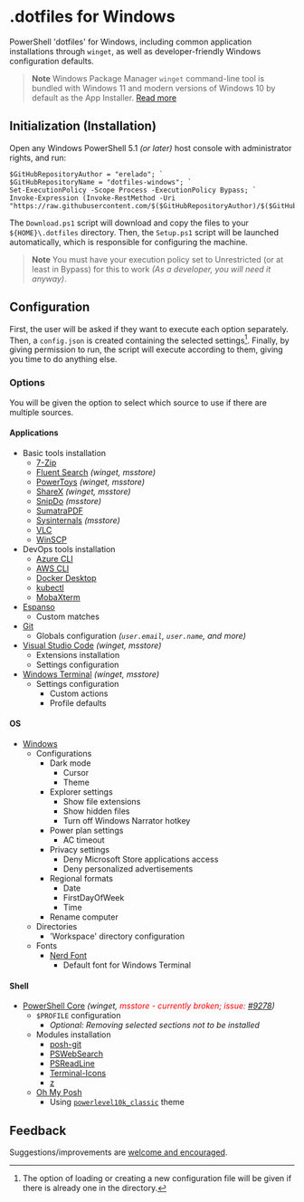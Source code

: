 # .dotfiles for Windows

PowerShell 'dotfiles' for Windows, including common application installations through `winget`, as well as developer-friendly Windows configuration defaults.

> **Note**
> Windows Package Manager `winget` command-line tool is bundled with Windows 11 and modern versions of Windows 10 by default as the App Installer. [Read more](https://docs.microsoft.com/en-us/windows/package-manager/winget/)

## Initialization (Installation)

Open any Windows PowerShell 5.1 _(or later)_ host console with administrator rights, and run:

```posh
$GitHubRepositoryAuthor = "erelado"; `
$GitHubRepositoryName = "dotfiles-windows"; `
Set-ExecutionPolicy -Scope Process -ExecutionPolicy Bypass; `
Invoke-Expression (Invoke-RestMethod -Uri "https://raw.githubusercontent.com/$($GitHubRepositoryAuthor)/$($GitHubRepositoryName)/main/Download.ps1");
```

The `Download.ps1` script will download and copy the files to your `${HOME}\.dotfiles` directory. Then, the `Setup.ps1` script will be launched automatically, which is responsible for configuring the machine.

> **Note**
> You must have your execution policy set to Unrestricted (or at least in Bypass) for this to work _(As a developer, you will need it anyway)_.

## Configuration

First, the user will be asked if they want to execute each option separately. Then, a `config.json` is created containing the selected settings[^1]. Finally, by giving permission to run, the script will execute according to them, giving you time to do anything else.

[^1]: The option of loading or creating a new configuration file will be given if there is already one in the directory.

### Options

You will be given the option to select which source to use if there are multiple sources.

#### Applications

- Basic tools installation
  - [7-Zip](https://www.7-zip.org)
  - [Fluent Search](https://fluentsearch.net) _(winget, msstore)_
  - [PowerToys](https://docs.microsoft.com/en-us/windows/powertoys) _(winget, msstore)_
  - [ShareX](https://getsharex.com) _(winget, msstore)_
  - [SnipDo](https://snipdo-app.com) _(msstore)_
  - [SumatraPDF](https://www.sumatrapdfreader.org)
  - [Sysinternals](https://docs.microsoft.com/en-us/sysinternals) _(msstore)_
  - [VLC](https://www.7-zip.org)
  - [WinSCP](https://winscp.net)
- DevOps tools installation
  - [Azure CLI](https://docs.microsoft.com/en-us/cli/azure/install-azure-cli)
  - [AWS CLI](https://aws.amazon.com/cli)
  - [Docker Desktop](https://www.docker.com/products/docker-desktop)
  - [kubectl](https://kubernetes.io/docs/tasks/tools/#kubectl)
  - [MobaXterm](https://mobaxterm.mobatek.net)
- [Espanso](https://espanso.org)
  - Custom matches
- [Git](https://git-scm.com)
  - Globals configuration _(`user.email`, `user.name`, and more)_
- [Visual Studio Code](https://code.visualstudio.com) _(winget, msstore)_
  - Extensions installation
  - Settings configuration
- [Windows Terminal](https://docs.microsoft.com/en-us/windows/terminal) _(winget, msstore)_
  - Settings configuration
    - Custom actions
    - Profile defaults

#### OS

- [Windows](https://www.microsoft.com/en-us/windows)
  - Configurations
    - Dark mode
      - Cursor
      - Theme
    - Explorer settings
      - Show file extensions
      - Show hidden files
      - Turn off Windows Narrator hotkey
    - Power plan settings
      - AC timeout
    - Privacy settings
      - Deny Microsoft Store applications access
      - Deny personalized advertisements
    - Regional formats
      - Date
      - FirstDayOfWeek
      - Time
    - Rename computer
  - Directories
    - 'Workspace' directory configuration
  - Fonts
    - [Nerd Font](https://www.nerdfonts.com)
      - Default font for Windows Terminal

#### Shell

- [PowerShell Core](https://docs.microsoft.com/en-us/powershell/scripting) _(winget, <span style="color: red">msstore - currently broken; issue: [#9278](https://github.com/PowerShell/PowerShell/issues/9278)</span>)_
  - `$PROFILE` configuration
    - _Optional: Removing selected sections not to be installed_
  - Modules installation
    - [posh-git](https://github.com/dahlbyk/posh-git)
    - [PSWebSearch](https://github.com/JMOrbegoso/PSWebSearch)
    - [PSReadLine](https://github.com/PowerShell/PSReadLine)
    - [Terminal-Icons](https://github.com/devblackops/Terminal-Icons)
    - [z](https://www.powershellgallery.com/packages/z)
  - [Oh My Posh](https://ohmyposh.dev/docs)
    - Using [`powerlevel10k_classic`](https://ohmyposh.dev/docs/themes#powerlevel10k_classic) theme

## Feedback

Suggestions/improvements are
[welcome and encouraged](https://github.com/E-RELevant/dotfiles-windows/issues).
